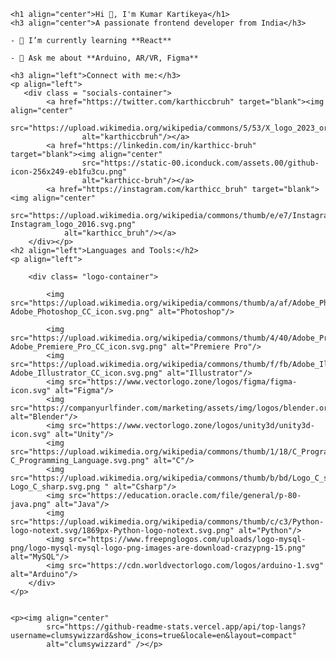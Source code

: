 
    <h1 align="center">Hi 👋, I'm Kumar Kartikeya</h1>
    <h3 align="center">A passionate frontend developer from India</h3>

    - 🌱 I’m currently learning **React**

    - 💬 Ask me about **Arduino, AR/VR, Figma**

    <h3 align="left">Connect with me:</h3>
    <p align="left">
       <div class = "socials-container">
            <a href="https://twitter.com/karthiccbruh" target="blank"><img align="center"
                    src="https://upload.wikimedia.org/wikipedia/commons/5/53/X_logo_2023_original.svg" 
                    alt="karthiccbruh"/></a>
            <a href="https://linkedin.com/in/karthicc-bruh" target="blank"><img align="center"
                    src="https://static-00.iconduck.com/assets.00/github-icon-256x249-eb1fu3cu.png"
                    alt="karthicc-bruh"/></a>
            <a href="https://instagram.com/karthicc_bruh" target="blank"><img align="center"
                src="https://upload.wikimedia.org/wikipedia/commons/thumb/e/e7/Instagram_logo_2016.svg/2048px-Instagram_logo_2016.svg.png" 
                alt="karthicc_bruh"/></a>
        </div></p>
    <h2 align="left">Languages and Tools:</h2>
    <p align="left">

        <div class= "logo-container">
            
            <img src="https://upload.wikimedia.org/wikipedia/commons/thumb/a/af/Adobe_Photoshop_CC_icon.svg/1200px-Adobe_Photoshop_CC_icon.svg.png" alt="Photoshop"/> 

            <img src="https://upload.wikimedia.org/wikipedia/commons/thumb/4/40/Adobe_Premiere_Pro_CC_icon.svg/1200px-Adobe_Premiere_Pro_CC_icon.svg.png" alt="Premiere Pro"/>
            <img src="https://upload.wikimedia.org/wikipedia/commons/thumb/f/fb/Adobe_Illustrator_CC_icon.svg/1200px-Adobe_Illustrator_CC_icon.svg.png" alt="Illustrator"/>
            <img src="https://www.vectorlogo.zone/logos/figma/figma-icon.svg" alt="Figma"/> 
            <img src="https://companyurlfinder.com/marketing/assets/img/logos/blender.org.png" alt="Blender"/>
            <img src="https://www.vectorlogo.zone/logos/unity3d/unity3d-icon.svg" alt="Unity"/> 
            <img src="https://upload.wikimedia.org/wikipedia/commons/thumb/1/18/C_Programming_Language.svg/1853px-C_Programming_Language.svg.png" alt="C"/> 
            <img src="https://upload.wikimedia.org/wikipedia/commons/thumb/b/bd/Logo_C_sharp.svg/1820px-Logo_C_sharp.svg.png " alt="Csharp"/>  
            <img src="https://education.oracle.com/file/general/p-80-java.png" alt="Java"/> 
            <img src="https://upload.wikimedia.org/wikipedia/commons/thumb/c/c3/Python-logo-notext.svg/1869px-Python-logo-notext.svg.png" alt="Python"/>    
            <img src="https://www.freepnglogos.com/uploads/logo-mysql-png/logo-mysql-mysql-logo-png-images-are-download-crazypng-15.png" alt="MySQL"/>
            <img src="https://cdn.worldvectorlogo.com/logos/arduino-1.svg" alt="Arduino"/> 
        </div>
    </p>


    <p><img align="center"
            src="https://github-readme-stats.vercel.app/api/top-langs?username=clumsywizzard&show_icons=true&locale=en&layout=compact"
            alt="clumsywizzard" /></p>
